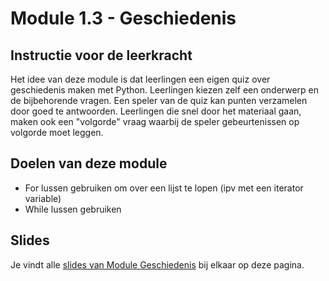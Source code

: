 # Module 1.3 - Geschiedenis

## Instructie voor de leerkracht

Het idee van deze module is dat leerlingen een eigen quiz over geschiedenis maken met Python. Leerlingen kiezen zelf een onderwerp en de bijbehorende vragen. Een speler van de quiz kan punten verzamelen door goed te antwoorden. Leerlingen die snel door het materiaal gaan, maken ook een "volgorde" vraag waarbij de speler gebeurtenissen op volgorde moet leggen.

## Doelen van deze module

* For lussen gebruiken om over een lijst te lopen \(ipv met een iterator variable\)
* While lussen gebruiken

## Slides

Je vindt alle [slides van Module Geschiedenis](https://slides.com/felienne/decks/python-in-de-klas-module-3) bij elkaar op deze pagina.


